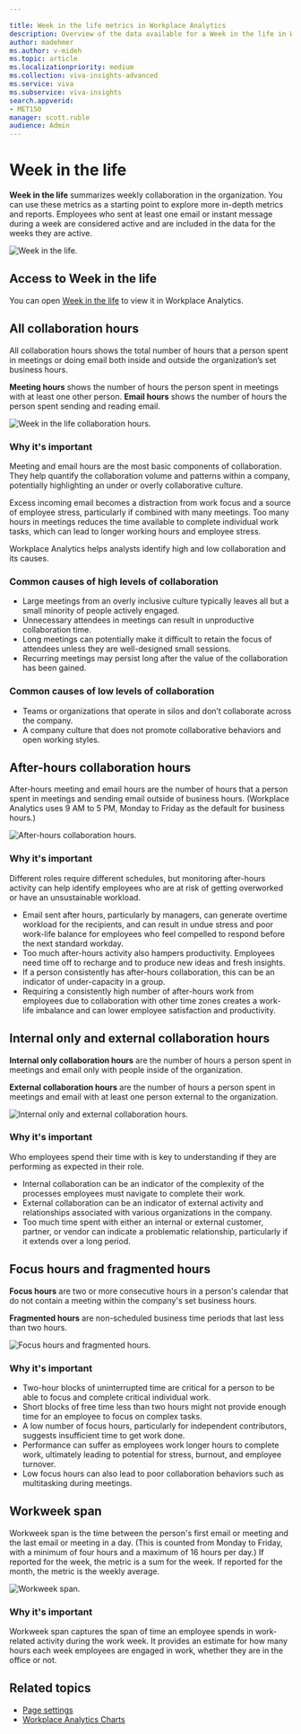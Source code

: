 ```yaml
---

title: Week in the life metrics in Workplace Analytics
description: Overview of the data available for a Week in the life in Workplace Analytics
author: madehmer
ms.author: v-mideh
ms.topic: article
ms.localizationpriority: medium 
ms.collection: viva-insights-advanced 
ms.service: viva 
ms.subservice: viva-insights 
search.appverid: 
- MET150 
manager: scott.ruble
audience: Admin
---
```


# Week in the life

**Week in the life** summarizes weekly collaboration in the organization. You can use these metrics as a starting point to explore more in-depth metrics and reports. Employees who sent at least one email or instant message during a week are considered active and are included in the data for the weeks they are active.

![Week in the life.](../images/wpa/use/week-in-the-life.png)

## Access to Week in the life

You can open [Week in the life](https://workplaceanalytics.office.com/en-us/Home/Innovation/WeekintheLife) to view it in Workplace Analytics.

## All collaboration hours

All collaboration hours shows the total number of hours that a person spent in meetings or doing email both inside and outside the organization’s set business hours.

**Meeting hours** shows the number of hours the person spent in meetings with at least one other person. **Email hours** shows the number of hours the person spent sending and reading email.

![Week in the life collaboration hours.](../images/wpa/use/01-all-collab-hours.png)

### Why it's important

Meeting and email hours are the most basic components of collaboration. They help quantify the collaboration volume and patterns within a company, potentially highlighting an under or overly collaborative culture.

Excess incoming email becomes a distraction from work focus and a source of employee stress, particularly if combined with many meetings. Too many hours in meetings reduces the time available to complete individual work tasks, which can lead to longer working hours and employee stress.

Workplace Analytics helps analysts identify high and low collaboration and its causes.  

### Common causes of high levels of collaboration

* Large meetings from an overly inclusive culture typically leaves all but a small minority of people actively engaged.
* Unnecessary attendees in meetings can result in unproductive collaboration time.
* Long meetings can potentially make it difficult to retain the focus of attendees unless they are well-designed small sessions.
* Recurring meetings may persist long after the value of the collaboration has been gained.

### Common causes of low levels of collaboration

* Teams or organizations that operate in silos and don’t collaborate across the company.
* A company culture that does not promote collaborative behaviors and open working styles.

## After-hours collaboration hours

After-hours meeting and email hours are the number of hours that a person spent in meetings and sending email outside of business hours. (Workplace Analytics uses 9 AM to 5 PM, Monday to Friday as the default for business hours.)

![After-hours collaboration hours.](../images/wpa/use/02-after-hours-collab-hours.png)

### Why it's important

Different roles require different schedules, but monitoring after-hours activity can help identify employees who are at risk of getting overworked or have an unsustainable workload.

* Email sent after hours, particularly by managers, can generate overtime workload for the recipients, and can result in undue stress and poor work-life balance for employees who feel compelled to respond before the next standard workday.
* Too much after-hours activity also hampers productivity. Employees need time off to recharge and to produce new ideas and fresh insights.
* If a person consistently has after-hours collaboration, this can be an indicator of under-capacity in a group.
* Requiring a consistently high number of after-hours work from employees due to collaboration with other time zones creates a work-life imbalance and can lower employee satisfaction and productivity.

## Internal only and external collaboration hours

**Internal only collaboration hours** are the number of hours a person spent in meetings and email only with people inside of the organization.

**External collaboration hours** are the number of hours a person spent in meetings and email with at least one person external to the organization.

![Internal only and external collaboration hours.](../images/wpa/use/03-internal-external-collab-hours.png)

### Why it's important

Who employees spend their time with is key to understanding if they are performing as expected in their role.

* Internal collaboration can be an indicator of the complexity of the processes employees must navigate to complete their work.
* External collaboration can be an indicator of external activity and relationships associated with various organizations in the company.
* Too much time spent with either an internal or external customer, partner, or vendor can indicate a problematic relationship, particularly if it extends over a long period.

## Focus hours and fragmented hours

**Focus hours** are two or more consecutive hours in a person's calendar that do not contain a meeting within the company's set business hours.

**Fragmented hours** are non-scheduled business time periods that last less than two hours.

![Focus hours and fragmented hours.](../images/wpa/use/04-focus-fragmented-hours.png)

### Why it's important

* Two-hour blocks of uninterrupted time are critical for a person to be able to focus and complete critical individual work.
* Short blocks of free time less than two hours might not provide enough time for an employee to focus on complex tasks.
* A low number of focus hours, particularly for independent contributors, suggests insufficient time to get work done.
* Performance can suffer as employees work longer hours to complete work, ultimately leading to potential for stress, burnout, and employee turnover.
* Low focus hours can also lead to poor collaboration behaviors such as multitasking during meetings.

## Workweek span

Workweek span is the time between the person's first email or meeting and the last email or meeting in a day. (This is counted from Monday to Friday, with a minimum of four hours and a maximum of 16 hours per day.) If reported for the week, the metric is a sum for the week. If reported for the month, the metric is the weekly average.

![Workweek span.](../images/wpa/use/05-workweek-span.png)

### Why it's important

Workweek span captures the span of time an employee spends in work-related activity during the work week. It provides an estimate for how many hours each week employees are engaged in work, whether they are in the office or not.

## Related topics

* [Page settings](../use/explore-page-settings.md)
* [Workplace Analytics Charts](../use/chart-types.md)
